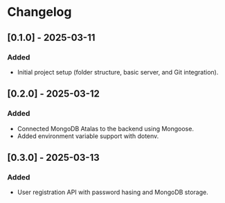 # Changelog

## [0.1.0] - 2025-03-11
### Added
- Initial project setup (folder structure, basic server, and Git integration).

## [0.2.0] - 2025-03-12
### Added
- Connected MongoDB Atalas to the backend using Mongoose.
- Added environment variable support with dotenv.

## [0.3.0] - 2025-03-13
### Added
- User registration API with password hasing and MongoDB storage.

